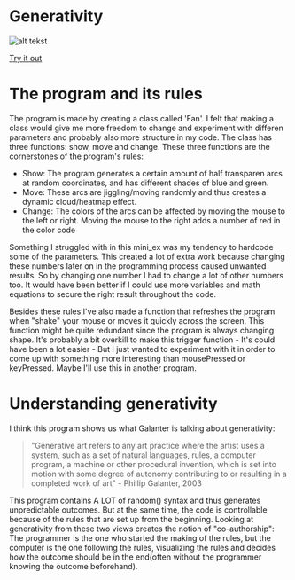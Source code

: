 # Generativity
![alt tekst](miniex6.gif) 

[Try it out](https://rawgit.com/Margretexie/Mini_ex/master/mini_ex6/empty-example/index.html)

# The program and its rules
The program is made by creating a class called 'Fan'. I felt that making a class would give me more freedom to change and experiment with differen parameters and probably also more structure in my code. The class has three functions: show, move and change. These three functions are the cornerstones of the program's rules:
 - Show: The program generates a certain amount of half transparen arcs at random coordinates, and has different shades of blue and green. 
 - Move: These arcs are jiggling/moving randomly and thus creates a dynamic cloud/heatmap effect.
 - Change: The colors of the arcs can be affected by moving the mouse to the left or right. Moving the mouse to the right adds a number of red in the color code
 
Something I struggled with in this mini_ex was my tendency to hardcode some of the parameters. This created a lot of extra work because changing these numbers later on in the programming process caused unwanted results. So by changing one number I had to change a lot of other numbers too. It would have been better if I could use more variables and math equations to secure the right result throughout the code.
 
Besides these rules I've also made a function that refreshes the program when "shake" your mouse or moves it quickly across the screen. This function might be quite redundant since the program is always changing shape. It's probably a bit overkill to make this trigger function - It's could have been a lot easier - But I just wanted to experiment with it in order to come up with something more interesting than mousePressed or keyPressed. Maybe I'll use this in another program.


# Understanding generativity
I think this program shows us what Galanter is talking about generativity:
>"Generative art refers to any art practice where the artist uses a system, such as a set of natural languages, rules, a computer program, a machine or other procedural invention, which is set into motion with some degree of autonomy contributing to or resulting in a completed work of art" - Phillip Galanter, 2003

This program contains A LOT of random() syntax and thus generates unpredictable outcomes. But at the same time, the code is controllable because of the rules that are set up from the beginning. Looking at generativity from these two views creates the notion of "co-authorship": The programmer is the one who started the making of the rules, but the computer is the one following the rules, visualizing the rules and decides how the outcome should be in the end(often without the programmer knowing the outcome beforehand).

